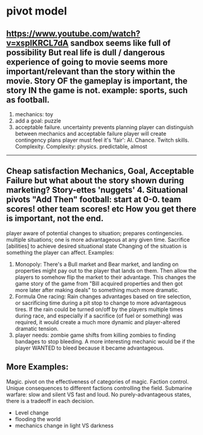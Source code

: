 # pivot model
https://www.youtube.com/watch?v=xsplKRCL7dA
sandbox seems like full of possibility
But real life is dull / dangerous
experience of going to movie seems more important/relevant than the story within the movie.
Story OF the gameplay is important, the story IN the game is not.
example: sports, such as football.
---
1. mechanics: toy
2. add a goal: puzzle
3. acceptable failure.
  uncertainty
  prevents planning
player can distinguish between mechanics and acceptable failure
player will create contingency plans
player must feel it's 'fair': AI. Chance. Twitch skills. Complexity.
Complexity: physics. predictable, almost
---
Cheap satisfaction
Mechanics, Goal, Acceptable Failure
but what about the story shown during marketing?
Story-ettes 'nuggets'
4. Situational pivots
"Add Then"
football: start at 0-0. team scores! other team scores! etc
How you get there is important, not the end.
---
player aware of potential changes to situation; prepares contingencies.
multiple situations; one is more advantageous at any given time.
Sacrifice [abilities] to achieve desired situational state
Changing of the situation is something the player can affect.
Examples:
1. Monopoly: There's a Bull market and Bear market, and landing on properties might pay out to the player that lands on them. Then allow the players to somehow flip the market to their advantage. This changes the game story of the game from "Bill acquired properties and then got more later after making deals" to something much more dramatic.
2. Formula One racing: Rain changes advantages based on tire selection, or sacrificing time during a pit stop to change to more advantageous tires. If the rain could be turned on/off by the players multiple times during race, and especially if a sacrifice (of fuel or something) was required, it would create a much more dynamic and player-altered dramatic tension.
4. player needs: zombie game shifts from killing zombies to finding bandages to stop bleeding. A more interesting mechanic would be if the player WANTED to bleed because it became advantageous.
## More Examples:
Magic. pivot on the effectiveness of categories of magic.
Faction control. Unique consequences to different factions controlling the field.
Submarine warfare: slow and silent VS fast and loud. No purely-advantageous states, there is a tradeoff in each decision.
* Level change
* flooding the world
* mechanics change in light VS darkness
